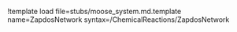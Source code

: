 !template load file=stubs/moose_system.md.template name=ZapdosNetwork syntax=/ChemicalReactions/ZapdosNetwork